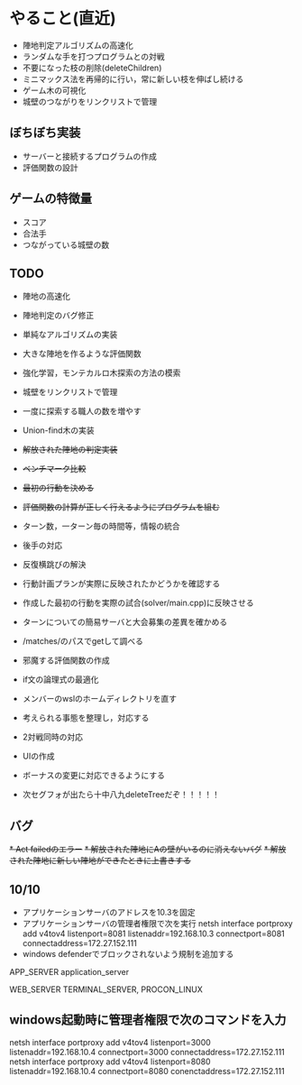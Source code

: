 # やること(直近)

* 陣地判定アルゴリズムの高速化
* ランダムな手を打つプログラムとの対戦
* 不要になった枝の削除(deleteChildren)
* ミニマックス法を再帰的に行い，常に新しい枝を伸ばし続ける
* ゲーム木の可視化
* 城壁のつながりをリンクリストで管理

## ぼちぼち実装

* サーバーと接続するプログラムの作成
* 評価関数の設計

## ゲームの特徴量

* スコア
* 合法手
* つながっている城壁の数

## TODO

* 陣地の高速化
* 陣地判定のバグ修正
* 単純なアルゴリズムの実装
* 大きな陣地を作るような評価関数
* 強化学習，モンテカルロ木探索の方法の模索
* 城壁をリンクリストで管理
* 一度に探索する職人の数を増やす

* Union-find木の実装
* ~~解放された陣地の判定実装~~
* ~~ベンチマーク比較~~
* ~~最初の行動を決める~~
* ~~評価関数の計算が正しく行えるようにプログラムを組む~~
* ターン数，一ターン毎の時間等，情報の統合
* 後手の対応
* 反復横跳びの解決
* 行動計画プランが実際に反映されたかどうかを確認する
* 作成した最初の行動を実際の試合(solver/main.cpp)に反映させる
* ターンについての簡易サーバと大会募集の差異を確かめる
* /matches/のパスでgetして調べる
* 邪魔する評価関数の作成
* if文の論理式の最適化
* メンバーのwslのホームディレクトリを直す
* 考えられる事態を整理し，対応する
* 2対戦同時の対応
* UIの作成
* ボーナスの変更に対応できるようにする

* 次セグフォが出たら十中八九deleteTreeだぞ！！！！！

## バグ

~~* Act failedのエラー~~
~~* 解放された陣地にAの壁がいるのに消えないバグ~~
~~* 解放された陣地に新しい陣地ができたときに上書きする~~

## 10/10
* アプリケーションサーバのアドレスを10.3を固定
* アプリケーションサーバの管理者権限で次を実行
  netsh interface portproxy add v4tov4 listenport=8081 listenaddr=192.168.10.3 connectport=8081 connectaddress=172.27.152.111
* windows defenderでブロックされないよう規制を追加する

APP_SERVER
application_server

WEB_SERVER
TERMINAL_SERVER,
PROCON_LINUX

## windows起動時に管理者権限で次のコマンドを入力
netsh interface portproxy add v4tov4 listenport=3000 listenaddr=192.168.10.4 connectport=3000 connectaddress=172.27.152.111
netsh interface portproxy add v4tov4 listenport=8080 listenaddr=192.168.10.4 connectport=8080 conenctaddress=172.27.152.111
